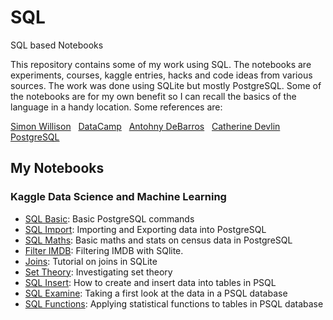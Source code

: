# SQL
SQL based Notebooks

This repository contains some of my work using SQL.  The notebooks are experiments, 
courses, kaggle entries, hacks and code ideas from various sources.  The work was done using SQLite but mostly PostgreSQL.  Some of the notebooks are for my own benefit so I can recall the basics of the language in a handy location.  Some references are:

[Simon Willison](https://github.com/simonw/csvs-to-sqlite) &nbsp;
[DataCamp](https://www.datacamp.com/) &nbsp;
[Antohny DeBarros](https://nostarch.com/practicalSQL) &nbsp; 
[Catherine Devlin](https://github.com/catherinedevlin/ipython-sql) &nbsp; 
[PostgreSQL](http://www.postgresqltutorial.com/) &nbsp;

## My Notebooks

### Kaggle Data Science and Machine Learning

* [SQL Basic](https://github.com/riched158/SQL/blob/master/sql_notebooks/SQL1.ipynb): Basic PostgreSQL commands
* [SQL Import](https://github.com/riched158/SQL/blob/master/sql_notebooks/SQL2.ipynb): Importing and Exporting data into PostgreSQL
* [SQL Maths](https://github.com/riched158/SQL/blob/master/sql_notebooks/SQL3.ipynb): Basic maths and stats on census data in PostgreSQL
* [Filter IMDB](https://github.com/riched158/SQL/blob/master/sql_notebooks/SQLFiltering.ipynb): Filtering IMDB with SQlite.
* [Joins](https://github.com/riched158/SQL/blob/master/sql_notebooks/SQLJoins.ipynb): Tutorial on joins in SQLite
* [Set Theory](https://github.com/riched158/SQL/blob/master/sql_notebooks/SQLSetTheory.ipynb): Investigating set theory
* [SQL Insert](https://github.com/riched158/SQL/blob/master/sql_notebooks/SQL_Exploratory_Insert.ipynb):  How to create and insert data into tables in PSQL
* [SQL Examine](https://github.com/riched158/SQL/blob/master/sql_notebooks/SQL_Exploratory_Data_Anal1.ipynb):  Taking a first look at the data in a PSQL database
* [SQL Functions](https://github.com/riched158/SQL/blob/master/sql_notebooks/SQL_Exploratory_Data_Anal2.ipynb): Applying statistical functions to tables in PSQL database

